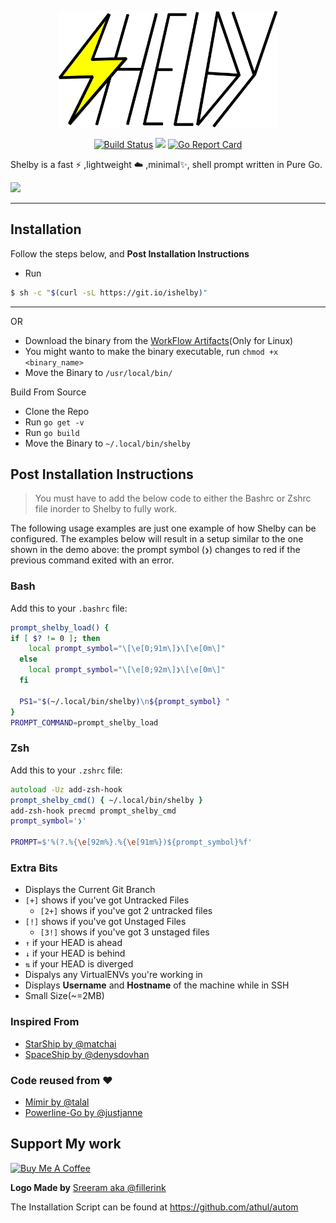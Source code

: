 <p align="center"><img src="/assets/shelby_logo.png" width="350px"/></p>

<div align="center">

[![Build Status](https://travis-ci.org/athul/shelby.svg?branch=master)](https://travis-ci.org/athul/shelby) ![](https://github.com/athul/shelby/workflows/Starboy/badge.svg) [![Go Report Card](https://goreportcard.com/badge/github.com/athul/shelby)](https://goreportcard.com/report/github.com/athul/shelby)

</div>

Shelby is a fast ⚡️ ,lightweight ☁️ ,minimal✨, shell prompt written in Pure Go. 

![](assets/shelby.gif)

-------
## Installation
Follow the steps below, and **Post Installation Instructions**
- Run
```bash
$ sh -c "$(curl -sL https://git.io/ishelby)"	
```
----
OR
- Download the binary from the [WorkFlow Artifacts](https://github.com/athul/shelby/actions?query=workflow%3A%22Go+Build%22)(Only for Linux)
- You might wanto to make the binary executable, run `chmod +x <binary_name>`
- Move the Binary to `/usr/local/bin/`

Build From Source

- Clone the Repo
- Run `go get -v`
- Run `go build`
- Move the Binary to `~/.local/bin/shelby`

## Post Installation Instructions

> You must have to add the below code to either the Bashrc or Zshrc file inorder to Shelby to fully work.

The following usage examples are just one example of how Shelby can be
configured. The examples below will result in a setup similar to the one shown
in the demo above: the prompt symbol (`❯`) changes to red if the previous
command exited with an error.

### Bash

Add this to your `.bashrc` file:

```bash
prompt_shelby_load() {
if [ $? != 0 ]; then
    local prompt_symbol="\[\e[0;91m\]❯\[\e[0m\]"
  else
    local prompt_symbol="\[\e[0;92m\]❯\[\e[0m\]"
  fi

  PS1="$(~/.local/bin/shelby)\n${prompt_symbol} " 
}
PROMPT_COMMAND=prompt_shelby_load
```

### Zsh

Add this to your `.zshrc` file:

```zsh
autoload -Uz add-zsh-hook
prompt_shelby_cmd() { ~/.local/bin/shelby }
add-zsh-hook precmd prompt_shelby_cmd
prompt_symbol='❯'

PROMPT=$'%(?.%{\e[92m%}.%{\e[91m%})${prompt_symbol}%f'
```


### Extra Bits
- Displays the Current Git Branch
- `[+]` shows if you've got Untracked Files
  - `[2+]` shows if you've got 2 untracked files
- `[!]` shows if you've got Unstaged Files
  - `[3!]` shows if you've got 3 unstaged files
- `↑` if your HEAD is ahead
- `↓` if your HEAD is behind
- `⇅` if your HEAD is diverged
- Dispalys any VirtualENVs you're working in
- Displays **Username** and **Hostname** of the machine while in SSH
- Small Size(~=2MB)


### Inspired From
- [StarShip by @matchai](https://starship.rs)
- [SpaceShip by @denysdovhan](https://github.com/denysdovhan/spaceship-prompt)

### **Code reused from** :heart:
- [Mímir by @talal](https://github.com/talal/mimir)
- [Powerline-Go by @justjanne](https://github.com/justjanne/powerline-go/)

## Support My work
<a href="https://www.buymeacoffee.com/JeVlc7T" target="_blank"><img src="https://cdn.buymeacoffee.com/buttons/default-orange.png" alt="Buy Me A Coffee" style="height:20px !important;width: 100px !important;" ></a>

**Logo Made by** [Sreeram aka @fillerink](https://github.com/fillerink)

The Installation Script can be found at https://github.com/athul/autom
